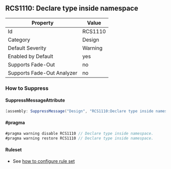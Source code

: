 ## RCS1110: Declare type inside namespace

Property | Value
--- | --- 
Id | RCS1110
Category | Design
Default Severity | Warning
Enabled by Default | yes
Supports Fade-Out | no
Supports Fade-Out Analyzer | no

### How to Suppress

#### SuppressMessageAttribute

```csharp
[assembly: SuppressMessage("Design", "RCS1110:Declare type inside namespace.", Justification = "<Pending>")]
```

#### \#pragma

```csharp
#pragma warning disable RCS1110 // Declare type inside namespace.
#pragma warning restore RCS1110 // Declare type inside namespace.
```

#### Ruleset

* See [how to configure rule set](../HowToConfigureAnalyzers.md)
